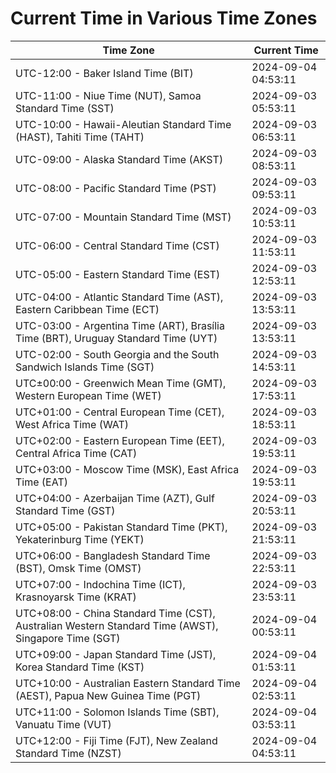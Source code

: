 # Current Time in Various Time Zones

| Time Zone | Current Time |
|-----------|--------------|
| UTC-12:00 - Baker Island Time (BIT) | 2024-09-04 04:53:11 |
| UTC-11:00 - Niue Time (NUT), Samoa Standard Time (SST) | 2024-09-03 05:53:11 |
| UTC-10:00 - Hawaii-Aleutian Standard Time (HAST), Tahiti Time (TAHT) | 2024-09-03 06:53:11 |
| UTC-09:00 - Alaska Standard Time (AKST) | 2024-09-03 08:53:11 |
| UTC-08:00 - Pacific Standard Time (PST) | 2024-09-03 09:53:11 |
| UTC-07:00 - Mountain Standard Time (MST) | 2024-09-03 10:53:11 |
| UTC-06:00 - Central Standard Time (CST) | 2024-09-03 11:53:11 |
| UTC-05:00 - Eastern Standard Time (EST) | 2024-09-03 12:53:11 |
| UTC-04:00 - Atlantic Standard Time (AST), Eastern Caribbean Time (ECT) | 2024-09-03 13:53:11 |
| UTC-03:00 - Argentina Time (ART), Brasília Time (BRT), Uruguay Standard Time (UYT) | 2024-09-03 13:53:11 |
| UTC-02:00 - South Georgia and the South Sandwich Islands Time (SGT) | 2024-09-03 14:53:11 |
| UTC±00:00 - Greenwich Mean Time (GMT), Western European Time (WET) | 2024-09-03 17:53:11 |
| UTC+01:00 - Central European Time (CET), West Africa Time (WAT) | 2024-09-03 18:53:11 |
| UTC+02:00 - Eastern European Time (EET), Central Africa Time (CAT) | 2024-09-03 19:53:11 |
| UTC+03:00 - Moscow Time (MSK), East Africa Time (EAT) | 2024-09-03 19:53:11 |
| UTC+04:00 - Azerbaijan Time (AZT), Gulf Standard Time (GST) | 2024-09-03 20:53:11 |
| UTC+05:00 - Pakistan Standard Time (PKT), Yekaterinburg Time (YEKT) | 2024-09-03 21:53:11 |
| UTC+06:00 - Bangladesh Standard Time (BST), Omsk Time (OMST) | 2024-09-03 22:53:11 |
| UTC+07:00 - Indochina Time (ICT), Krasnoyarsk Time (KRAT) | 2024-09-03 23:53:11 |
| UTC+08:00 - China Standard Time (CST), Australian Western Standard Time (AWST), Singapore Time (SGT) | 2024-09-04 00:53:11 |
| UTC+09:00 - Japan Standard Time (JST), Korea Standard Time (KST) | 2024-09-04 01:53:11 |
| UTC+10:00 - Australian Eastern Standard Time (AEST), Papua New Guinea Time (PGT) | 2024-09-04 02:53:11 |
| UTC+11:00 - Solomon Islands Time (SBT), Vanuatu Time (VUT) | 2024-09-04 03:53:11 |
| UTC+12:00 - Fiji Time (FJT), New Zealand Standard Time (NZST) | 2024-09-04 04:53:11 |
